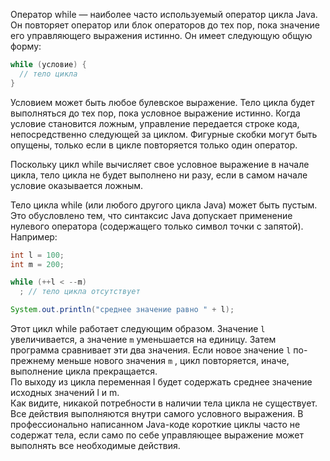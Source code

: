 Оператор while — наиболее часто используемый оператор цикла Java. Он повторяет оператор или блок операторов до тех пор, пока значение его управляющего выражения истинно. Он имеет следующую общую форму:
```java
while (условие) {
  // тело цикла
}
```
Условием может быть любое булевское выражение. Тело цикла будет выполняться до тех пор, пока условное выражение истинно. Когда условие становится ложным, управление передается строке кода, непосредственно следующей за циклом. Фигурные скобки могут быть опущены, только если в цикле повторяется только один оператор.

Поскольку цикл while вычисляет свое условное выражение в начале цикла, тело цикла не будет выполнено ни разу, если в самом начале условие оказывается ложным.

Тело цикла while (или любого другого цикла Java) может быть пустым. Это обусловлено тем, что синтаксис Java допускает применение нулевого оператора (содержащего только символ точки с запятой). Например:
```java
int l = 100;
int m = 200;

while (++l < --m)
  ; // тело цикла отсутствует

System.out.println("среднее значение равно " + l);
```
Этот цикл while работает следующим образом. Значение ```l``` увеличивается, а значение ```m``` уменьшается на единицу. Затем программа сравнивает эти два значения. Если новое значение ```l``` по-прежнему меньше нового значения ```m``` , цикл повторяется, иначе, выполнение цикла прекращается.  
По выходу из цикла переменная l будет содержать среднее значение исходных значений l и m.  
Как видите, никакой потребности в наличии тела цикла не существует. Все действия выполняются внутри самого условного выражения. В профессионально написанном Java-коде короткие циклы часто не содержат тела, если само по себе управляющее выражение может выполнять все необходимые действия.
